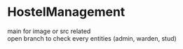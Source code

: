 # HostelManagement

main for image or src related
<br> open branch to check every entities (admin, warden, stud)
